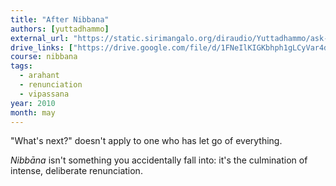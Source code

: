 ```yaml
---
title: "After Nibbana"
authors: [yuttadhammo]
external_url: "https://static.sirimangalo.org/diraudio/Yuttadhammo/ask-a-monk/110510_AfterNibbana.mp3"
drive_links: ["https://drive.google.com/file/d/1FNeIlKIGKbhph1gLCyVar4dEH35cOAe8/view?usp=drivesdk"]
course: nibbana
tags:
  - arahant
  - renunciation
  - vipassana
year: 2010
month: may
---
```


"What's next?" doesn't apply to one who has let go of everything.

*Nibbāna* isn't something you accidentally fall into: it's the culmination of intense, deliberate renunciation.

